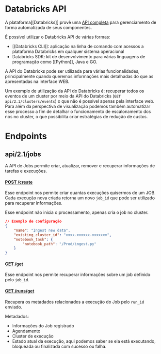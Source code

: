 # Databricks API

A plataforma[[Databricks]] provê uma [API completa](https://docs.databricks.com/api/workspace/introduction) para gerenciamento de forma automatizada de seus componentes.

É possível utilizar o Databricks API de várias formas:

- [[Databricks CLI]]: aplicação na linha de comando com acessos a plataforma Databricks em qualquer sistema operacional
- Databricks SDK: kit de desenvolvimento para várias linguagens de programação como [[Python]], Java e GO.

A API do Databricks pode ser utilizada para várias funcionalidades, principalmente quando queremos informações mais detalhadas do que as apresentadas na interface WEB. 

Um exemplo de utilização da API do Databricks é: recuperar todos os eventos de um cluster por meio da API do Databricks (`GET api/2.1/clusters/events`) o que não é possível apenas pela interface web. Para além da perspectiva de visualização podemos também automatizar esse processo a fim de detalhar o funcionamento de escalonamento dos nós no cluster, o que possibilita criar estratégias de redução de custos.

# Endpoints

## api/2.1/jobs

A API de Jobs permite criar, atualizar, remover e recuperar informações de tarefas e execuções.

#### [POST /create](https://docs.databricks.com/api/workspace/jobs/create)

Esse endpoint nos permite criar quantas execuções quisermos de um JOB. Cada execução nova criada retorna um novo `job_id` que pode ser utilizado para recuperar informações.

Esse endpoint não inicia o processamento, apenas cria o job no cluster.

```json
// Exemplo de configuração
{
	"name": "Ingest new data",
	"existing_cluster_id": "xxxx-xxxxxx-xxxxxxx",
	"notebook_task": {
		"notebook_path": "/Prod/ingest.py"
	}
}
```

#### [GET /get](https://docs.databricks.com/api/workspace/jobs/get)

Esse endpoint nos permite recuperar informações sobre um job definido pelo `job_id`.

#### [GET /runs/get](https://docs.databricks.com/api/workspace/jobs/getrun)

Recupera os metadados relacionados a execução do Job pelo `run_id` enviado.

Metadados:
- Informações do Job registrado
- Agendamento
- Cluster de execução
- Estado atual da execução, aqui podemos saber se ela está executando, bloqueada ou finalizada com sucesso ou falha.


